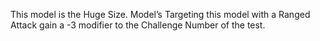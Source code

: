 This model is the Huge Size.
Model’s Targeting this model with a Ranged Attack gain a -3 modifier to the Challenge Number of the test.
